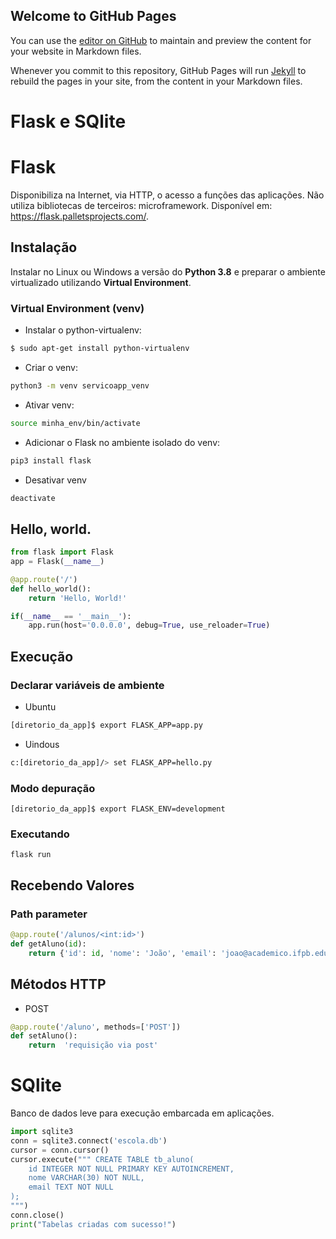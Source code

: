 ## Welcome to GitHub Pages

You can use the [editor on GitHub](https://github.com/rhavymaia/flask_vseducitec/edit/gh-pages/index.md) to maintain and preview the content for your website in Markdown files.

Whenever you commit to this repository, GitHub Pages will run [Jekyll](https://jekyllrb.com/) to rebuild the pages in your site, from the content in your Markdown files.


# Flask e SQlite
# Flask
Disponibiliza na Internet, via HTTP, o acesso a funções das aplicações. Não utiliza bibliotecas de terceiros: microframework. Disponível em: https://flask.palletsprojects.com/.
	
## Instalação
Instalar no Linux ou Windows a versão do **Python 3.8** e preparar o ambiente virtualizado utilizando **Virtual Environment**.

### Virtual Environment (venv)
- Instalar o python-virtualenv:
```sh
$ sudo apt-get install python-virtualenv
```
- Criar o venv:
```sh
python3 -m venv servicoapp_venv
```
- Ativar venv:
```sh
source minha_env/bin/activate
```
- Adicionar o Flask no ambiente isolado do venv:
```sh
pip3 install flask
```
- Desativar venv
```sh
deactivate
```
## Hello, world.
```py
from flask import Flask
app = Flask(__name__)

@app.route('/')
def hello_world():
	return 'Hello, World!'

if(__name__ == '__main__'):
	app.run(host='0.0.0.0', debug=True, use_reloader=True)
```

## Execução
### Declarar variáveis de ambiente
- Ubuntu
```sh
[diretorio_da_app]$ export FLASK_APP=app.py
```
- Uindous
```sh
c:[diretorio_da_app]/> set FLASK_APP=hello.py
```
### Modo depuração
	[diretorio_da_app]$ export FLASK_ENV=development
	
### Executando
	flask run

## Recebendo Valores 
### Path parameter
```py
@app.route('/alunos/<int:id>')
def getAluno(id):
	return {'id': id, 'nome': 'João', 'email': 'joao@academico.ifpb.edu.br'}
```
## Métodos HTTP
- POST
```py
@app.route('/aluno', methods=['POST'])
def setAluno():
	return  'requisição via post'
```
# SQlite
Banco de dados leve para execução embarcada em aplicações.
```py
import sqlite3
conn = sqlite3.connect('escola.db')
cursor = conn.cursor()
cursor.execute(""" CREATE TABLE tb_aluno(
	id INTEGER NOT NULL PRIMARY KEY AUTOINCREMENT,
	nome VARCHAR(30) NOT NULL,
	email TEXT NOT NULL
);
""")
conn.close()
print("Tabelas criadas com sucesso!")
```
